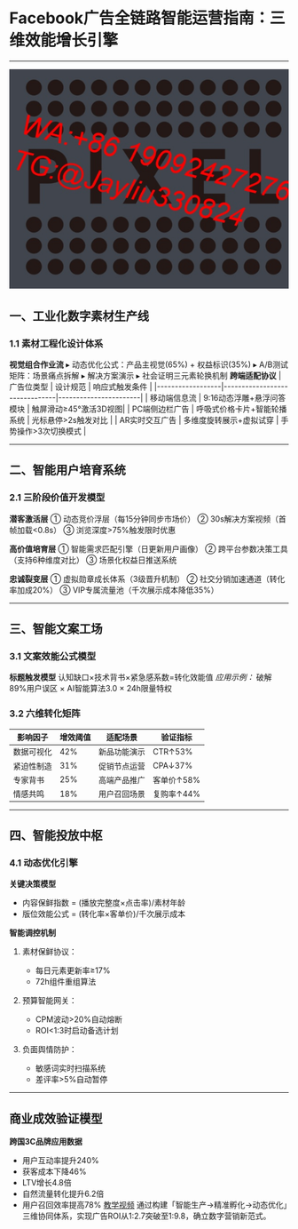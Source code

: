 
# Facebook广告全链路智能运营指南：三维效能增长引擎

---
![替代文字](微信图片_20250328135404.jpg)
## 一、工业化数字素材生产线
### 1.1 素材工程化设计体系
**视觉组合作业流**
▸ 动态优化公式：产品主视觉(65%) + 权益标识(35%)
▸ A/B测试矩阵：场景痛点拆解 ▸ 解决方案演示 ▸ 社会证明三元素轮换机制
**跨端适配协议**
| 广告位类型       | 设计规范                      | 响应式触发条件        |
|------------------|-------------------------------|-----------------------|
| 移动端信息流     | 9:16动态浮雕+悬浮问答模块     | 触屏滑动≥45°激活3D视图|
| PC端侧边栏广告   | 呼吸式价格卡片+智能轮播系统   | 光标悬停>2s触发对比   |
| AR实时交互广告   | 多维度旋转展示+虚拟试穿       | 手势操作>3次切换模式  |

---

## 二、智能用户培育系统
### 2.1 三阶段价值开发模型
**潜客激活层**
① 动态竞价浮层（每15分钟同步市场价）
② 30s解决方案视频（首帧加载<0.8s）
③ 浏览深度>75%触发限时优惠

**高价值培育层**
① 智能需求匹配引擎（日更新用户画像）
② 跨平台参数决策工具（支持6种维度对比）
③ 场景化权益日推送系统

**忠诚裂变层**
① 虚拟勋章成长体系（3级晋升机制）
② 社交分销加速通道（转化率加成20%）
③ VIP专属流量池（千次展示成本降低35%）

---

## 三、智能文案工场
### 3.1 文案效能公式模型
**标题触发模型**
认知缺口×技术背书×紧急感系数=转化效能值
*应用示例：*
破解89%用户误区 × AI智能算法3.0 × 24h限量特权

### 3.2 六维转化矩阵
| 影响因子        | 增效阈值 | 适配场景          | 验证指标             |
|-----------------|----------|-------------------|----------------------|
| 数据可视化      | 42%      | 新品功能演示      | CTR↑53%             |
| 紧迫性制造      | 31%      | 促销节点运营      | CPA↓37%             |
| 专家背书        | 25%      | 高端产品推广      | 客单价↑58%          |
| 情感共鸣        | 18%      | 用户召回场景      | 复购率↑44%          |

---

## 四、智能投放中枢
### 4.1 动态优化引擎
**关键决策模型**
- 内容保鲜指数 = (播放完整度×点击率)/素材年龄
- 版位效能公式 = (转化率×客单价)/千次展示成本

**智能调控机制**

1. 素材保鲜协议：
   - 每日元素更新率≥17%
   - 72h组件重组算法

2. 预算智能网关：
   - CPM波动>20%自动熔断
   - ROI<1:3时启动备选计划

3. 负面舆情防护：
   - 敏感词实时扫描系统
   - 差评率>5%自动暂停


---

## 商业成效验证模型
**跨国3C品牌应用数据**
- 用户互动率提升240%
- 获客成本下降46%
- LTV增长4.8倍
- 自然流量转化提升6.2倍
- 用户召回效率提高78%
[教学视频](https://youtube.com/shorts/JIc1wKUcFkk)
通过构建「智能生产→精准孵化→动态优化」三维协同体系，实现广告ROI从1:2.7突破至1:9.8，确立数字营销新范式。
